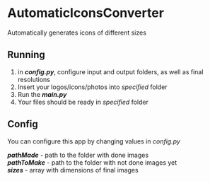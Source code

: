 # AutomaticIconsConverter
Automatically generates icons of different sizes

## Running
1. in ***config.py***, configure input and output folders, as well as final resolutions
2. Insert your logos/icons/photos into *specified* folder
3. Run the ***main.py***
4. Your files should be ready in *specified* folder

## Config
You can configure this app by changing values in *config.py*

***pathMade*** - path to the folder with done images <br>
***pathToMake*** - path to the folder with not done images yet <br>
***sizes*** - array with dimensions of final images
